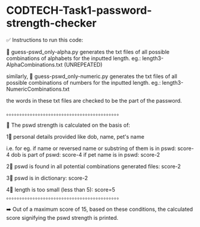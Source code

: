 # CODTECH-Task1-password-strength-checker

✅ Instructions to run this code:

💠 guess-pswd_only-alpha.py 
generates the txt files of all possible combinations of alphabets for the inputted length. eg.: length3-AlphaCombinations.txt
(UNREPEATED)

similarly, 
💠 guess-pswd_only-numeric.py 
generates the txt files of all possible combinations of numbers for the inputted length. eg.: length3-NumericCombinations.txt

the words in these txt files are checked to be the part of the password.

。。。。。。。。。。。。。。。。。。。。。。。。。。。。。。。。。。。。。。。。。。。

🔵 The pswd strength is calculated on the basis of:

1🔹 personal details provided like dob, name, pet's name

i.e. for eg. 
if name or reversed name or substring of them is in pswd: score-4
dob is part of pswd: score-4
if pet name is in pswd: score-2

2🔹 pswd is found in all potential combinations generated files: score-2

3🔹 pswd is in dictionary: score-2

4🔹 length is too small (less than 5): score=5
。。。。。。。。。。。。。。。。。。。。。。。。。。。。。。。。。。。。。。。。。。。

➡️ Out of a maximum score of 15, based on these conditions, the calculated score signifying the pswd strength is printed.
